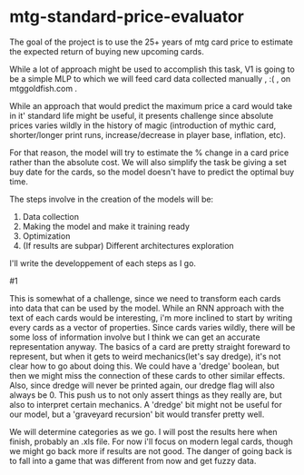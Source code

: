 # mtg-standard-price-evaluator

The goal of the project is to use the 25+ years of mtg card price to estimate the expected return of buying new upcoming cards.

While a lot of approach might be used to accomplish this task, V1 is going to be a simple MLP to which we will feed card data collected manually , :( , on mtggoldfish.com . 

While an approach that would predict the maximum price a card would take in it' standard life might be useful, it presents challenge since absolute prices varies wildly in the history of magic (introduction of mythic card, shorter/longer print runs, increase/decrease in player base, inflation, etc). 

For that reason, the model will try to estimate the % change in a card price rather than the absolute cost. We will also simplify the task be giving a set buy date for the cards, so the model doesn't have to predict the optimal buy time.

The steps involve in the creation of the models will be:

1. Data collection
2. Making the model and make it training ready
3. Optimization
4. (If results are subpar) Different architectures exploration

I'll write the developpement of each steps as I go.

#1

This is somewhat of a challenge, since we need to transform each cards into data that can be used by the model. While an RNN approach with the text of each cards would be interesting, i'm more inclined to start by writing every cards as a vector of properties. Since cards varies wildly, there will be some loss of information involve but I think we can get an accurate representation anyway. The basics of a card are pretty straight foreward to represent, but when it gets to weird mechanics(let's say dredge), it's not clear how to go about doing this. We could have a 'dredge' boolean, but then we might miss the connection of these cards to other similar effects. Also, since dredge will never be printed again, our dredge flag will also always be 0. This push us to not only assert things as they really are, but also to interpret certain mechanics. A 'dredge' bit might not be useful for our model, but a 'graveyard recursion' bit would transfer pretty well.

We will determine categories as we go. I will post the results here when finish, probably an .xls file. For now i'll focus on modern legal cards, though we might go back more if results are not good. The danger of going back is to fall into a game that was different from now and get fuzzy data.
